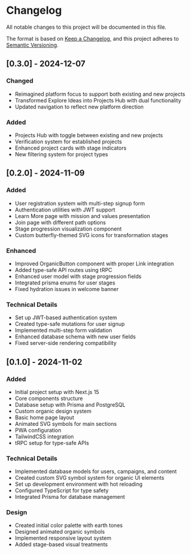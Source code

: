 # Changelog
All notable changes to this project will be documented in this file.

The format is based on [Keep a Changelog](https://keepachangelog.com/en/1.0.0/),
and this project adheres to [Semantic Versioning](https://semver.org/spec/v2.0.0.html).

## [0.3.0] - 2024-12-07
### Changed
- Reimagined platform focus to support both existing and new projects
- Transformed Explore Ideas into Projects Hub with dual functionality
- Updated navigation to reflect new platform direction

### Added
- Projects Hub with toggle between existing and new projects
- Verification system for established projects
- Enhanced project cards with stage indicators
- New filtering system for project types

## [0.2.0] - 2024-11-09
### Added
- User registration system with multi-step signup form
- Authentication utilities with JWT support
- Learn More page with mission and values presentation
- Join page with different path options
- Stage progression visualization component
- Custom butterfly-themed SVG icons for transformation stages

### Enhanced
- Improved OrganicButton component with proper Link integration
- Added type-safe API routes using tRPC
- Enhanced user model with stage progression fields
- Integrated prisma enums for user stages
- Fixed hydration issues in welcome banner

### Technical Details
- Set up JWT-based authentication system
- Created type-safe mutations for user signup
- Implemented multi-step form validation
- Enhanced database schema with new user fields
- Fixed server-side rendering compatibility

## [0.1.0] - 2024-11-02
### Added
- Initial project setup with Next.js 15
- Core components structure
- Database setup with Prisma and PostgreSQL
- Custom organic design system
- Basic home page layout
- Animated SVG symbols for main sections
- PWA configuration
- TailwindCSS integration
- tRPC setup for type-safe APIs

### Technical Details
- Implemented database models for users, campaigns, and content
- Created custom SVG symbol system for organic UI elements
- Set up development environment with hot reloading
- Configured TypeScript for type safety
- Integrated Prisma for database management

### Design
- Created initial color palette with earth tones
- Designed animated organic symbols
- Implemented responsive layout system
- Added stage-based visual treatments
